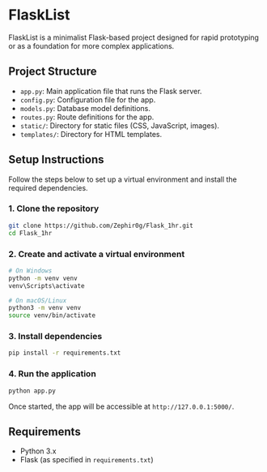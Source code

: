 # FlaskList

FlaskList is a minimalist Flask-based project designed for rapid prototyping or as a foundation for more complex applications.

## Project Structure

- `app.py`: Main application file that runs the Flask server.
- `config.py`: Configuration file for the app.
- `models.py`: Database model definitions.
- `routes.py`: Route definitions for the app.
- `static/`: Directory for static files (CSS, JavaScript, images).
- `templates/`: Directory for HTML templates.

## Setup Instructions

Follow the steps below to set up a virtual environment and install the required dependencies.

### 1. Clone the repository

```bash
git clone https://github.com/Zephir0g/Flask_1hr.git
cd Flask_1hr
```

### 2. Create and activate a virtual environment

```bash
# On Windows
python -m venv venv
venv\Scripts\activate

# On macOS/Linux
python3 -m venv venv
source venv/bin/activate
```

### 3. Install dependencies

```bash
pip install -r requirements.txt
```

### 4. Run the application

```bash
python app.py
```

Once started, the app will be accessible at `http://127.0.0.1:5000/`.

## Requirements

- Python 3.x
- Flask (as specified in `requirements.txt`)

